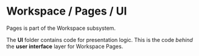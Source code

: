# Workspace / Pages / UI

Pages is part of the Workspace subsystem.
  
The **UI** folder contains code for presentation logic. This is the code *behind* the **user interface** layer for Workspace Pages.
